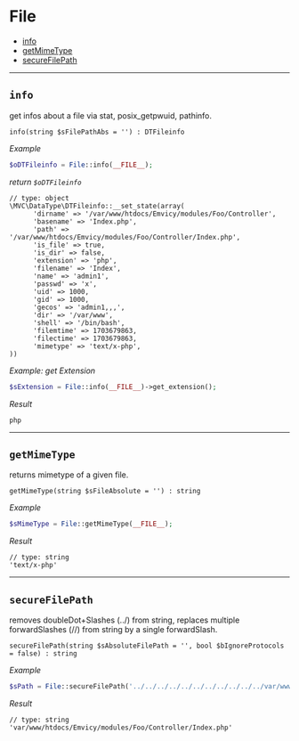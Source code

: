 
# File

- [info](#info)
- [getMimeType](#getMimeType)
- [secureFilePath](#secureFilePath)

---

<a id="info"></a>
## `info`

get infos about a file via stat, posix_getpwuid, pathinfo.

~~~
info(string $sFilePathAbs = '') : DTFileinfo
~~~

_Example_  
~~~php
$oDTFileinfo = File::info(__FILE__);
~~~

_return `$oDTFileinfo`_  
~~~
// type: object
\MVC\DataType\DTFileinfo::__set_state(array(
      'dirname' => '/var/www/htdocs/Emvicy/modules/Foo/Controller',
      'basename' => 'Index.php',
      'path' => '/var/www/htdocs/Emvicy/modules/Foo/Controller/Index.php',
      'is_file' => true,
      'is_dir' => false,
      'extension' => 'php',
      'filename' => 'Index',
      'name' => 'admin1',
      'passwd' => 'x',
      'uid' => 1000,
      'gid' => 1000,
      'gecos' => 'admin1,,,',
      'dir' => '/var/www',
      'shell' => '/bin/bash',
      'filemtime' => 1703679863,
      'filectime' => 1703679863,
      'mimetype' => 'text/x-php',
))
~~~

_Example: get Extension_  
~~~php
$sExtension = File::info(__FILE__)->get_extension();
~~~

_Result_
~~~
php
~~~

---

<a id="getMimeType"></a>
## `getMimeType`

returns mimetype of a given file.

~~~
getMimeType(string $sFileAbsolute = '') : string
~~~

_Example_  
~~~php
$sMimeType = File::getMimeType(__FILE__);
~~~

_Result_
~~~
// type: string
'text/x-php'
~~~

---

<a id="secureFilePath"></a>
## `secureFilePath`

removes doubleDot+Slashes (../) from string, replaces multiple forwardSlashes (//) from string by a single forwardSlash.

~~~
secureFilePath(string $sAbsoluteFilePath = '', bool $bIgnoreProtocols = false) : string
~~~

_Example_  
~~~php
$sPath = File::secureFilePath('../../../../../../../../../../../var/www/htdocs/../../..////////Emvicy/modules/Foo/Controller/Index.php');
~~~

_Result_  
~~~
// type: string
'var/www/htdocs/Emvicy/modules/Foo/Controller/Index.php'
~~~


